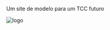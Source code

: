 Um site de modelo para um TCC futuro

![logo](https://user-images.githubusercontent.com/130109019/230528372-20b6d8cc-21ab-412b-9d4c-4335d42d30bf.png)
